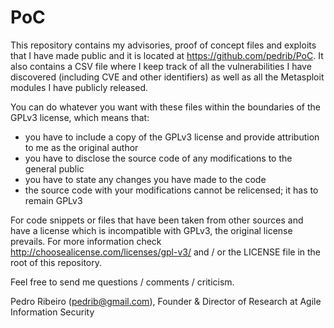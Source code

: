 PoC
===

This repository contains my advisories, proof of concept files and exploits that I have made public and it is located at https://github.com/pedrib/PoC.
It also contains a CSV file where I keep track of all the vulnerabilities I have discovered (including CVE and other identifiers) as well as all the Metasploit modules I have publicly released.

You can do whatever you want with these files within the boundaries of the GPLv3 license, which means that:
- you have to include a copy of the GPLv3 license and provide attribution to me as the original author
- you have to disclose the source code of any modifications to the general public
- you have to state any changes you have made to the code
- the source code with your modifications cannot be relicensed; it has to remain GPLv3

For code snippets or files that have been taken from other sources and have a license which is incompatible with GPLv3, the original license prevails.
For more information check http://choosealicense.com/licenses/gpl-v3/ and / or the LICENSE file in the root of this repository.

Feel free to send me questions / comments / criticism.

Pedro Ribeiro (pedrib@gmail.com), Founder & Director of Research at Agile Information Security

